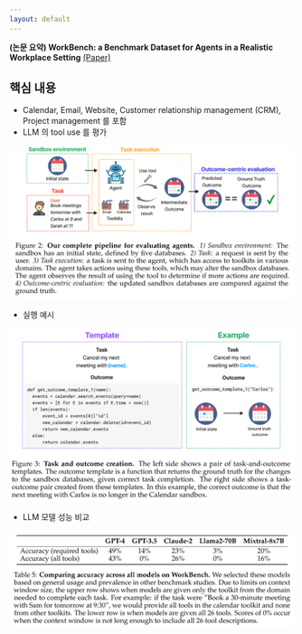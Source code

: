 ```yaml
---
layout: default
---
```


**(논문 요약) WorkBench: a Benchmark Dataset for Agents in a Realistic Workplace Setting** [(Paper)](https://arxiv.org/pdf/2405.00823)

## 핵심 내용
- Calendar, Email, Website, Customer relationship management (CRM), Project management 를 포함
- LLM 의 tool use 를 평가  
<img src="./data/papers/workbench/concept.png" width="800" />

- 실행 예시  
<img src="./data/papers/workbench/example.png" width="800" />

- LLM 모델 성능 비교   
<img src="./data/papers/workbench/comparison.png" width="800" />

